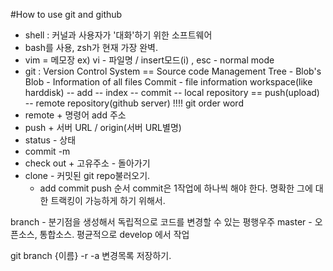 #How to use git and github

- shell : 커널과 사용자가 '대화'하기 위한 소프트웨어
- bash를 사용, zsh가 현재 가장 완벽.
- vim = 메모장 ex) vi - 파일명 / insert모드(i) , esc - normal mode
- git : Version Control System == Source code Management
    Tree - Blob's
    Blob - Information of all files
    Commit - file information
workspace(like harddisk) -- add -- index -- commit -- local repository == push(upload) -- remote repository(github server)
!!!!
git order word
 - remote + 명령어 add 주소
 - push + 서버 URL / origin(서버 URL별명)
 - status  - 상태
 - commit -m
 - check out + 고유주소 - 돌아가기
 - clone - 커밋된 git repo불러오기.
    - add commit push 순서
commit은 1작업에 하나씩 해야 한다.
명확한 그에 대한 트랙킹이 가능하게 하기 위해서.

branch - 분기점을 생성해서 독립적으로 코드를 변경할 수 있는 평행우주
master - 오픈소스, 통합소스. 
평균적으로 develop 에서 작업

git branch {이름}
            -r
            -a
  변경목록 저장하기.  